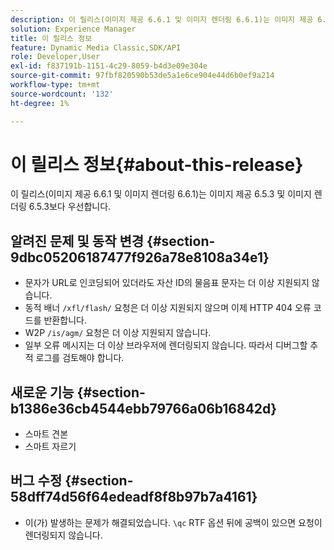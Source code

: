 ```yaml
---
description: 이 릴리스(이미지 제공 6.6.1 및 이미지 렌더링 6.6.1)는 이미지 제공 6.5.3 및 이미지 렌더링 6.5.3보다 우선합니다.
solution: Experience Manager
title: 이 릴리스 정보
feature: Dynamic Media Classic,SDK/API
role: Developer,User
exl-id: f837191b-1151-4c29-8059-b4d3e09e304e
source-git-commit: 97fbf820590b53de5a1e6ce904e44d6b0ef9a214
workflow-type: tm+mt
source-wordcount: '132'
ht-degree: 1%

---
```


# 이 릴리스 정보{#about-this-release}

이 릴리스(이미지 제공 6.6.1 및 이미지 렌더링 6.6.1)는 이미지 제공 6.5.3 및 이미지 렌더링 6.5.3보다 우선합니다.

## 알려진 문제 및 동작 변경 {#section-9dbc05206187477f926a78e8108a34e1}

* 문자가 URL로 인코딩되어 있더라도 자산 ID의 물음표 문자는 더 이상 지원되지 않습니다.
* 동적 배너 `/xfl/flash/` 요청은 더 이상 지원되지 않으며 이제 HTTP 404 오류 코드를 반환합니다.
* W2P `/is/agm/` 요청은 더 이상 지원되지 않습니다.
* 일부 오류 메시지는 더 이상 브라우저에 렌더링되지 않습니다. 따라서 디버그할 추적 로그를 검토해야 합니다.

## 새로운 기능 {#section-b1386e36cb4544ebb79766a06b16842d}

* 스마트 견본
* 스마트 자르기

## 버그 수정 {#section-58dff74d56f64edeadf8f8b97b7a4161}

* 이(가) 발생하는 문제가 해결되었습니다. `\qc` RTF 옵션 뒤에 공백이 있으면 요청이 렌더링되지 않습니다.
